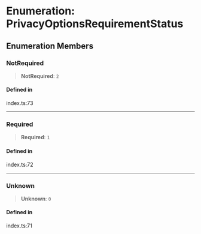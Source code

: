 # Enumeration: PrivacyOptionsRequirementStatus

## Enumeration Members

### NotRequired

> **NotRequired**: `2`

#### Defined in

index.ts:73

***

### Required

> **Required**: `1`

#### Defined in

index.ts:72

***

### Unknown

> **Unknown**: `0`

#### Defined in

index.ts:71
